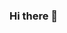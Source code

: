 ### Hi there 👋

<!--
<h1 align="center">Hi 👋, I'm Eduardo Sanchez</h1>
<h3 align="center">A passionate frontend developer from Riverside, California and am a highly logical and flexible developer with a passion for determining efficient solutions to complex problems. Experienced with code design, development, and maintenance. Excels in managing multiple projects and tackling new tasks as priorities shift.</h3>

- 🔭 I’m currently working on **Inventory app**

- 👨‍💻 All of my projects are available at [https://zen-noyce-6f15a8.netlify.app/](https://zen-noyce-6f15a8.netlify.app/)

- 📫 How to reach me **eduardosanchezfoto@gmail.com**

<h3 align="left">Connect with me:</h3>
<p align="left">
<a href="https://twitter.com/eduard0sanchez" target="blank"><img align="center" src="https://raw.githubusercontent.com/rahuldkjain/github-profile-readme-generator/master/src/images/icons/Social/twitter.svg" alt="eduard0sanchez" height="30" width="40" /></a>
<a href="https://linkedin.com/in/https://www.linkedin.com/in/eduardo-sanchez-01818060/" target="blank"><img align="center" src="https://raw.githubusercontent.com/rahuldkjain/github-profile-readme-generator/master/src/images/icons/Social/linked-in-alt.svg" alt="https://www.linkedin.com/in/eduardo-sanchez-01818060/" height="30" width="40" /></a>
</p>

<h3 align="left">Languages and Tools:</h3>
<p align="left"> <a href="https://www.w3schools.com/css/" target="_blank" rel="noreferrer"> <img src="https://raw.githubusercontent.com/devicons/devicon/master/icons/css3/css3-original-wordmark.svg" alt="css3" width="40" height="40"/> </a> <a href="https://www.w3.org/html/" target="_blank" rel="noreferrer"> <img src="https://raw.githubusercontent.com/devicons/devicon/master/icons/html5/html5-original-wordmark.svg" alt="html5" width="40" height="40"/> </a> <a href="https://developer.mozilla.org/en-US/docs/Web/JavaScript" target="_blank" rel="noreferrer"> <img src="https://raw.githubusercontent.com/devicons/devicon/master/icons/javascript/javascript-original.svg" alt="javascript" width="40" height="40"/> </a> <a href="https://www.mongodb.com/" target="_blank" rel="noreferrer"> <img src="https://raw.githubusercontent.com/devicons/devicon/master/icons/mongodb/mongodb-original-wordmark.svg" alt="mongodb" width="40" height="40"/> </a> <a href="https://nodejs.org" target="_blank" rel="noreferrer"> <img src="https://raw.githubusercontent.com/devicons/devicon/master/icons/nodejs/nodejs-original-wordmark.svg" alt="nodejs" width="40" height="40"/> </a> <a href="https://reactjs.org/" target="_blank" rel="noreferrer"> <img src="https://raw.githubusercontent.com/devicons/devicon/master/icons/react/react-original-wordmark.svg" alt="react" width="40" height="40"/> </a> </p>

<p>&nbsp;<img align="center" src="https://github-readme-stats.vercel.app/api?username=layloe&show_icons=true&locale=en" alt="layloe" /></p>
